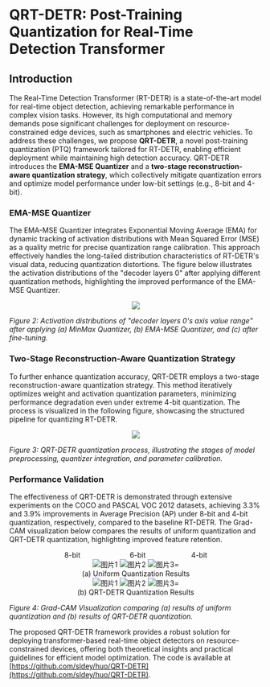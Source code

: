 # QRT-DETR: Post-Training Quantization for Real-Time Detection Transformer

## Introduction

The Real-Time Detection Transformer (RT-DETR) is a state-of-the-art model for real-time object detection, achieving remarkable performance in complex vision tasks. However, its high computational and memory demands pose significant challenges for deployment on resource-constrained edge devices, such as smartphones and electric vehicles. To address these challenges, we propose **QRT-DETR**, a novel post-training quantization (PTQ) framework tailored for RT-DETR, enabling efficient deployment while maintaining high detection accuracy. QRT-DETR introduces the **EMA-MSE Quantizer** and a **two-stage reconstruction-aware quantization strategy**, which collectively mitigate quantization errors and optimize model performance under low-bit settings (e.g., 8-bit and 4-bit).

### EMA-MSE Quantizer

The EMA-MSE Quantizer integrates Exponential Moving Average (EMA) for dynamic tracking of activation distributions with Mean Squared Error (MSE) as a quality metric for precise quantization range calibration. This approach effectively handles the long-tailed distribution characteristics of RT-DETR's visual data, reducing quantization distortions. The figure below illustrates the activation distributions of the "decoder layers 0" after applying different quantization methods, highlighting the improved performance of the EMA-MSE Quantizer.

   <div align=center>
     <img src="https://github.com/user-attachments/assets/04554164-90a5-4597-904f-a7f3c8f89a6b">
   </div>


*Figure 2: Activation distributions of "decoder layers 0's axis value range" after applying (a) MinMax Quantizer, (b) EMA-MSE Quantizer, and (c) after fine-tuning.*

### Two-Stage Reconstruction-Aware Quantization Strategy

To further enhance quantization accuracy, QRT-DETR employs a two-stage reconstruction-aware quantization strategy. This method iteratively optimizes weight and activation quantization parameters, minimizing performance degradation even under extreme 4-bit quantization. The process is visualized in the following figure, showcasing the structured pipeline for quantizing RT-DETR.

 <div align=center>
     <img src="https://github.com/user-attachments/assets/cd121d44-ed67-4f21-9155-4b98a21d850c">
   </div>

*Figure 3: QRT-DETR quantization process, illustrating the stages of model preprocessing, quantizer integration, and parameter calibration.*

### Performance Validation

The effectiveness of QRT-DETR is demonstrated through extensive experiments on the COCO and PASCAL VOC 2012 datasets, achieving 3.3% and 3.9% improvements in Average Precision (AP) under 8-bit and 4-bit quantization, respectively, compared to the baseline RT-DETR. The Grad-CAM visualization below compares the results of uniform quantization and QRT-DETR quantization, highlighting improved feature retention.

  <div align=center>
 8-bit &nbsp;&nbsp;&nbsp;&nbsp;&nbsp;&nbsp;&nbsp;&nbsp;&nbsp;&nbsp;&nbsp;&nbsp;&nbsp;&nbsp;&nbsp;&nbsp;&nbsp;&nbsp;&nbsp;&nbsp;&nbsp;&nbsp;&nbsp;&nbsp;6-bit &nbsp;&nbsp;&nbsp;&nbsp;&nbsp;&nbsp;&nbsp;&nbsp;&nbsp;&nbsp;&nbsp;&nbsp;&nbsp;&nbsp;&nbsp;&nbsp;&nbsp;&nbsp;&nbsp;&nbsp;&nbsp; 4-bit
  </div>

   <div align=center>
     <img src="https://github.com/user-attachments/assets/51e49481-08d5-4ebb-937e-340925f66f95" alt="图片1" style="max-width: 30%;">
     <img src="https://github.com/user-attachments/assets/348939c5-95f6-4f5a-a07b-845bd987e8eb" alt="图片2" style="max-width: 30%;">
     <img src="https://github.com/user-attachments/assets/e5dad9ec-3463-4f28-80b8-684dabd1eba2" alt="图片3" style="max-width: 30%;">=
   </div>
     <div align=center>
    (a) Uniform Quantization Results
  </div>
      <div align=center>
     <img src="https://github.com/user-attachments/assets/6f385917-1d59-4019-a60a-83066b330a44" alt="图片1" style="max-width: 30%;">
     <img src="https://github.com/user-attachments/assets/d4d273b0-739e-43b3-b1e7-b90ded0af25d" alt="图片2" style="max-width: 30%;">
     <img src="https://github.com/user-attachments/assets/ceecfcc0-1b8d-4ff4-9016-e39f7e3cc549" alt="图片3" style="max-width: 30%;">=
   </div>
   <div align=center>
      (b) QRT-DETR Quantization Results
  </div>



*Figure 4: Grad-CAM Visualization comparing (a) results of uniform quantization and (b) results of QRT-DETR quantization.*

The proposed QRT-DETR framework provides a robust solution for deploying transformer-based real-time object detectors on resource-constrained devices, offering both theoretical insights and practical guidelines for efficient model optimization. The code is available at [https://github.com/sldey/huo/QRT-DETR](https://github.com/sldey/huo/QRT-DETR).
